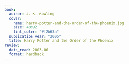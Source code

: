 ```yaml
---
book:
  author: J. K. Rowling
  cover:
    name: harry-potter-and-the-order-of-the-phoenix.jpg
    size: 40992
    tint_color: "#f2b63a"
  publication_year: "2005"
  title: Harry Potter and the Order of the Phoenix
review:
  date_read: 2003-06
  format: hardback
---
```


